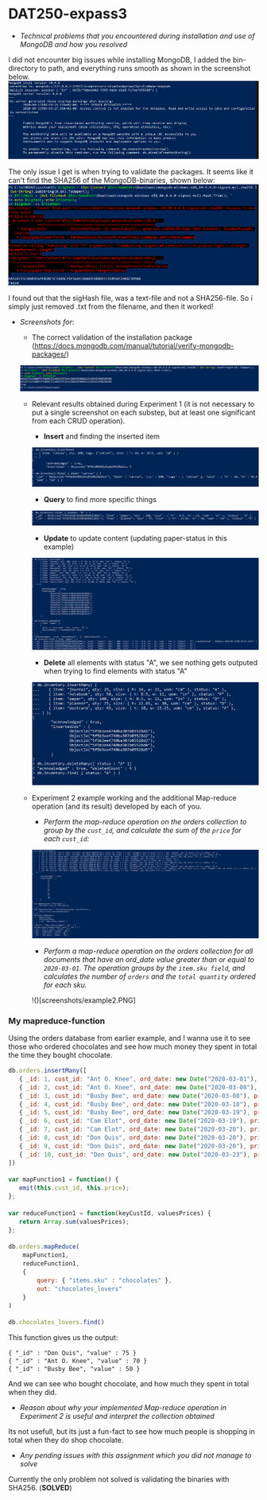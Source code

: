 # DAT250-expass3

* *Technical problems that you encountered during installation and use of MongoDB and how you resolved*

I did not encounter big issues while installing MongoDB, I added the bin-directory to path, and everything runs smooth as shown in the screenshot below. 
![](screenshots/mongodb.PNG)

The only issue I get is when trying to validate the packages. It seems like it can't find the SHA256 of the MongoDB-binaries, shown below:
![](screenshots/sha256false.PNG)

I found out that the sigHash file, was a text-file and not a SHA256-file. So i simply just removed .txt from the filename, and then it worked! 


* *Screenshots for*:
    - The correct validation of the installation package (https://docs.mongodb.com/manual/tutorial/verify-mongodb-packages/)

    ![](screenshots/verified.PNG)



    - Relevant results obtained during Experiment 1 (it is not necessary to put a single screenshot on each substep, but at least one significant from each CRUD operation).

        - **Insert** and finding the inserted item 
        
       ![insert](screenshots/insert.PNG) 

       - **Query** to find more specific things 

       ![](screenshots/query.PNG)

       - **Update** to update content (updating paper-status in this example) 

       ![](screenshots/update.PNG)

       - **Delete** all elements with status "A", we see nothing gets outputed when trying to find elements with status "A"

       ![](screenshots/delete.PNG)


    

    - Experiment 2 example working and the additional Map-reduce operation (and its result) developed by each of you.

        - *Perform the map-reduce operation on the orders collection to group by the ```cust_id```, and calculate the sum of the ```price``` for each ```cust_id```:*

        ![](screenshots/totalpricepercustomer.PNG)

        - *Perform a map-reduce operation on the orders collection for all documents that have an ord_date value greater than or equal to ```2020-03-01```. The operation groups by the ```item.sku field```, and calculates the number of ```orders``` and the ```total quantity``` ordered for each sku.*

        !()[screenshots/example2.PNG]

### My mapreduce-function 
Using the orders database from earlier example, and I wanna use it to see those who ordered chocolates and see how much money they spent in total the time they bought chocolate.
```javascript
db.orders.insertMany([
   { _id: 1, cust_id: "Ant O. Knee", ord_date: new Date("2020-03-01"), price: 25, items: [ { sku: "oranges", qty: 5, price: 2.5 }, { sku: "apples", qty: 5, price: 2.5 } ], status: "A" },
   { _id: 2, cust_id: "Ant O. Knee", ord_date: new Date("2020-03-08"), price: 70, items: [ { sku: "oranges", qty: 8, price: 2.5 }, { sku: "chocolates", qty: 5, price: 10 } ], status: "A" },
   { _id: 3, cust_id: "Busby Bee", ord_date: new Date("2020-03-08"), price: 50, items: [ { sku: "oranges", qty: 10, price: 2.5 }, { sku: "pears", qty: 10, price: 2.5 } ], status: "A" },
   { _id: 4, cust_id: "Busby Bee", ord_date: new Date("2020-03-18"), price: 25, items: [ { sku: "oranges", qty: 10, price: 2.5 } ], status: "A" },
   { _id: 5, cust_id: "Busby Bee", ord_date: new Date("2020-03-19"), price: 50, items: [ { sku: "chocolates", qty: 5, price: 10 } ], status: "A"},
   { _id: 6, cust_id: "Cam Elot", ord_date: new Date("2020-03-19"), price: 35, items: [ { sku: "carrots", qty: 10, price: 1.0 }, { sku: "apples", qty: 10, price: 2.5 } ], status: "A" },
   { _id: 7, cust_id: "Cam Elot", ord_date: new Date("2020-03-20"), price: 25, items: [ { sku: "oranges", qty: 10, price: 2.5 } ], status: "A" },
   { _id: 8, cust_id: "Don Quis", ord_date: new Date("2020-03-20"), price: 75, items: [ { sku: "chocolates", qty: 5, price: 10 }, { sku: "apples", qty: 10, price: 2.5 } ], status: "A" },
   { _id: 9, cust_id: "Don Quis", ord_date: new Date("2020-03-20"), price: 55, items: [ { sku: "carrots", qty: 5, price: 1.0 }, { sku: "apples", qty: 10, price: 2.5 }, { sku: "oranges", qty: 10, price: 2.5 } ], status: "A" },
   { _id: 10, cust_id: "Don Quis", ord_date: new Date("2020-03-23"), price: 25, items: [ { sku: "oranges", qty: 10, price: 2.5 } ], status: "A" }
])

var mapFunction1 = function() {
   emit(this.cust_id, this.price);
};

var reduceFunction1 = function(keyCustId, valuesPrices) {
   return Array.sum(valuesPrices);
};

db.orders.mapReduce(
    mapFunction1,
    reduceFunction1,
    {
        query: { "items.sku" : "chocolates" },
        out: "chocolates_lovers"
    }
)

db.chocolates_lovers.find()
```

This function gives us the output: 
```
{ "_id" : "Don Quis", "value" : 75 }
{ "_id" : "Ant O. Knee", "value" : 70 }
{ "_id" : "Busby Bee", "value" : 50 }
```
And we can see who bought chocolate, and how much they spent in total when they did. 

* *Reason about why your implemented Map-reduce operation in Experiment 2 is useful and interpret the collection obtained*

Its not usefull, but its just a fun-fact to see how much people is shopping in total when they do shop chocolate.

* *Any pending issues with this assignment which you did not manage to solve*

Currently the only problem not solved is validating the binaries with SHA256. (**SOLVED**)